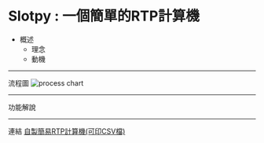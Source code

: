 # Slotpy : 一個簡單的RTP計算機
*   概述
    *   理念
    *   動機
    



***
流程圖
![process chart](https://upload.cc/i1/2020/09/24/yfDhCR.jpg)


*** 
功能解說





***
連結
[自製簡易RTP計算機(可印CSV檔)](https://github.com/Monsters-Hunter/Slotpy/tree/Slotpy-addPiePicture "Title")
